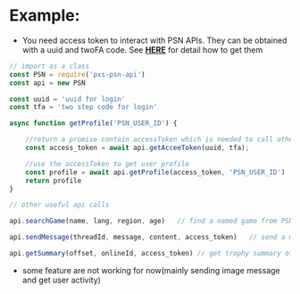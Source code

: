 # Example:

- You need access token to interact with PSN APIs. They can be obtained with a uuid and twoFA code. See [**HERE**](https://tusticles.com/psn-php/first_login.html) for detail how to get them

```javascript
// import as a class
const PSN = require('pxs-psn-api')
const api = new PSN

const uuid = 'uuid for login'
const tfa = 'two step code for login'

async function getProfile('PSN_USER_ID') {

    //return a promise contain accessToken which is needed to call other API endpoints
    const access_token = await api.getAcceeToken(uuid, tfa);

    //use the accessToken to get user profile 
    const profile = await api.getProfile(access_token, 'PSN_USER_ID')
    return profile
}
 ```

```javascript
// other useful api calls

api.searchGame(name, lang, region, age)   // find a named game from PSN store

api.sendMessage(threadId, message, content, access_token)   // send a message to an PSN user(the target user must have a according privacy setting)

api.getSummary(offset, onlineId, access_token) // get trophy summary of a given PSN user

 ```



- some feature are not working for now(mainly sending image message and get user activity)